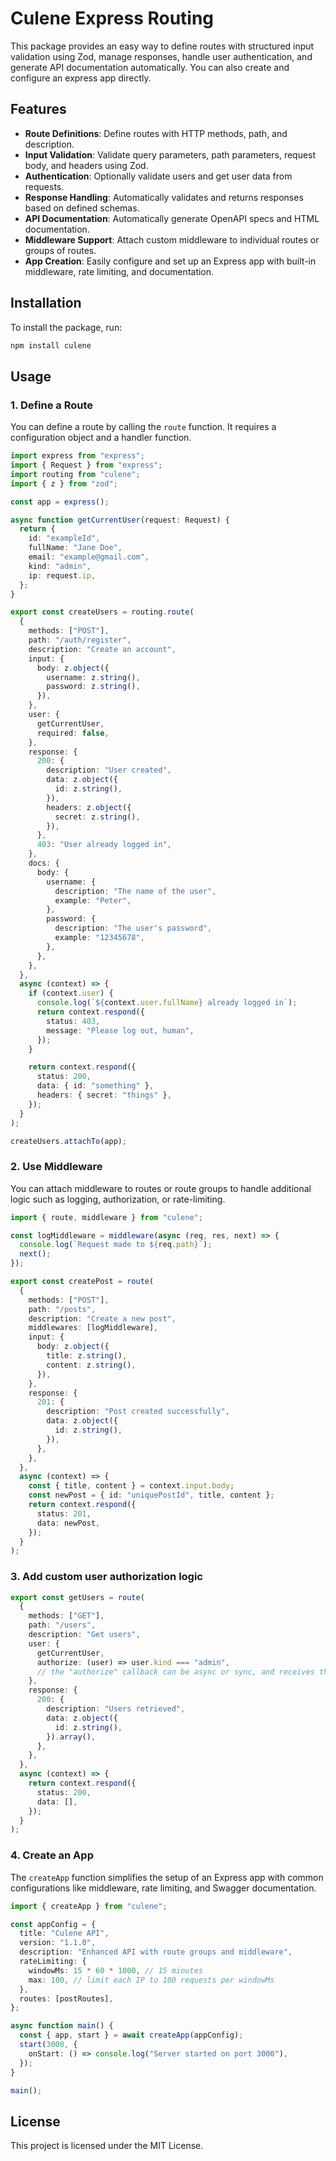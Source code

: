 # Culene Express Routing

This package provides an easy way to define routes with structured input validation using Zod, manage responses, handle user authentication, and generate API documentation automatically. You can also create and configure an express app directly.

## Features

- **Route Definitions**: Define routes with HTTP methods, path, and description.
- **Input Validation**: Validate query parameters, path parameters, request body, and headers using Zod.
- **Authentication**: Optionally validate users and get user data from requests.
- **Response Handling**: Automatically validates and returns responses based on defined schemas.
- **API Documentation**: Automatically generate OpenAPI specs and HTML documentation.
- **Middleware Support**: Attach custom middleware to individual routes or groups of routes.
- **App Creation**: Easily configure and set up an Express app with built-in middleware, rate limiting, and documentation.

## Installation

To install the package, run:

```bash
npm install culene
```

## Usage

### 1. Define a Route

You can define a route by calling the `route` function. It requires a configuration object and a handler function.

```ts
import express from "express";
import { Request } from "express";
import routing from "culene";
import { z } from "zod";

const app = express();

async function getCurrentUser(request: Request) {
  return {
    id: "exampleId",
    fullName: "Jane Doe",
    email: "example@gmail.com",
    kind: "admin",
    ip: request.ip,
  };
}

export const createUsers = routing.route(
  {
    methods: ["POST"],
    path: "/auth/register",
    description: "Create an account",
    input: {
      body: z.object({
        username: z.string(),
        password: z.string(),
      }),
    },
    user: {
      getCurrentUser,
      required: false,
    },
    response: {
      200: {
        description: "User created",
        data: z.object({
          id: z.string(),
        }),
        headers: z.object({
          secret: z.string(),
        }),
      },
      403: "User already logged in",
    },
    docs: {
      body: {
        username: {
          description: "The name of the user",
          example: "Peter",
        },
        password: {
          description: "The user's password",
          example: "12345678",
        },
      },
    },
  },
  async (context) => {
    if (context.user) {
      console.log(`${context.user.fullName} already logged in`);
      return context.respond({
        status: 403,
        message: "Please log out, human",
      });
    }

    return context.respond({
      status: 200,
      data: { id: "something" },
      headers: { secret: "things" },
    });
  }
);

createUsers.attachTo(app);
```

### 2. Use Middleware

You can attach middleware to routes or route groups to handle additional logic such as logging, authorization, or rate-limiting.

```ts
import { route, middleware } from "culene";

const logMiddleware = middleware(async (req, res, next) => {
  console.log(`Request made to ${req.path}`);
  next();
});

export const createPost = route(
  {
    methods: ["POST"],
    path: "/posts",
    description: "Create a new post",
    middlewares: [logMiddleware],
    input: {
      body: z.object({
        title: z.string(),
        content: z.string(),
      }),
    },
    response: {
      201: {
        description: "Post created successfully",
        data: z.object({
          id: z.string(),
        }),
      },
    },
  },
  async (context) => {
    const { title, content } = context.input.body;
    const newPost = { id: "uniquePostId", title, content };
    return context.respond({
      status: 201,
      data: newPost,
    });
  }
);
```

### 3. Add custom user authorization logic
```ts
export const getUsers = route(
  {
    methods: ["GET"],
    path: "/users",
    description: "Get users",
    user: {
      getCurrentUser,
      authorize: (user) => user.kind === "admin",
      // the "authorize" callback can be async or sync, and receives the user for the argument
    },
    response: {
      200: {
        description: "Users retrieved",
        data: z.object({
          id: z.string(),
        }).array(),
      },
    },
  },
  async (context) => {
    return context.respond({
      status: 200,
      data: [],
    });
  }
);
```

### 4. Create an App

The `createApp` function simplifies the setup of an Express app with common configurations like middleware, rate limiting, and Swagger documentation.

```ts
import { createApp } from "culene";

const appConfig = {
  title: "Culene API",
  version: "1.1.0",
  description: "Enhanced API with route groups and middleware",
  rateLimiting: {
    windowMs: 15 * 60 * 1000, // 15 minutes
    max: 100, // limit each IP to 100 requests per windowMs
  },
  routes: [postRoutes],
};

async function main() {
  const { app, start } = await createApp(appConfig);
  start(3000, {
    onStart: () => console.log("Server started on port 3000"),
  });
}

main();
```

## License

This project is licensed under the MIT License.

